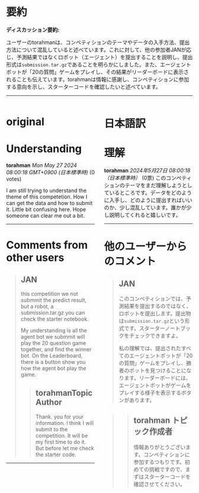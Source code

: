 # 要約 
**ディスカッション要約:**

ユーザーのtorahmanは、コンペティションのテーマやデータの入手方法、提出方法について混乱していると述べています。これに対して、他の参加者JANが応じ、予測結果ではなくロボット（エージェント）を提出することを説明し、提出形式は`submission.tar.gz`であることを明らかにしました。また、エージェントボットが「20の質問」ゲームをプレイし、その結果がリーダーボードに表示されることも伝えています。torahmanは情報に感謝し、コンペティションに参加する意向を示し、スターターコードを確認したいと述べています。

---


<style>
.column-left{
  float: left;
  width: 47.5%;
  text-align: left;
}
.column-right{
  float: right;
  width: 47.5%;
  text-align: left;
}
.column-one{
  float: left;
  width: 100%;
  text-align: left;
}
</style>


<div class="column-left">

# original

# Understanding

**torahman** *Mon May 27 2024 08:00:18 GMT+0900 (日本標準時)* (0 votes)

I am still trying to understand the theme of this competetion. How I can get the data and how to submit it. Little bit confusing here. Hope someone can clear me out a bit. 



---

 # Comments from other users

> ## JAN
> 
> this competition we not submmit the predict result, but a robot, a submission.tar.gz you can check the starter notebook.
> 
> My understanding is all the agent bot we submmit will play the 20 question game together, and find the winner bot.  On the Leaderboard, there is a button show you how the agent bot play the game.
> 
> 
> 
> > ## torahmanTopic Author
> > 
> > Thank. you for your information. I think I will submit to the competition. It will be my first time to do it. But before let me check the starter code. 
> > 
> > 
> > 


---



</div>
<div class="column-right">

# 日本語訳

# 理解
**torahman** *2024年5月27日 08:00:18（日本標準時）* (0票)
このコンペティションのテーマをまだ理解しようとしているところです。データをどのように入手し、どのように提出すればいいのか、少し混乱しています。誰かが少し説明してくれると嬉しいです。

---
# 他のユーザーからのコメント
> ## JAN
> 
> このコンペティションでは、予測結果を提出するのではなく、ロボットを提出します。提出物は`submission.tar.gz`という形式です。スターターノートブックをチェックできますよ。
> 
> 私の理解では、提出されたすべてのエージェントボットが「20の質問」ゲームをプレイし、勝者のボットを見つけることになります。リーダーボードには、エージェントボットがゲームをプレイする様子を表示するボタンがあります。

> > ## torahman トピック作成者
> > 
> > 情報ありがとうございます。コンペティションに参加するつもりです。初めての挑戦ですので、まずはスターターコードを確認させてください。
> > 
> >  > 


</div>